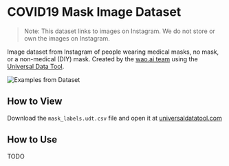 # COVID19 Mask Image Dataset

> Note: This dataset links to images on Instagram. We do not store or own the images on Instagram.

Image dataset from Instagram of people wearing medical masks, no mask, or a non-medical (DIY) mask. Created by the [wao.ai team](https://wao.ai) using the [Universal Data Tool](https://github.com/UniversalDataTool/universal-data-tool).

![Examples from Dataset](https://user-images.githubusercontent.com/1910070/78955540-8a831a00-7aad-11ea-9977-d9c1b5ae141b.png)

## How to View

Download the `mask_labels.udt.csv` file and open it at [universaldatatool.com](https://universaldatatool.com)

## How to Use

TODO
